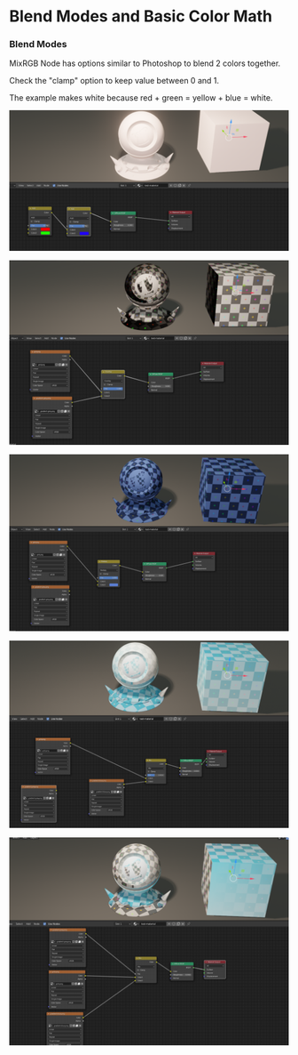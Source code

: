 # Blend Modes and Basic Color Math

### Blend Modes

MixRGB Node has options similar to Photoshop to blend 2 colors together.

Check the "clamp" option to keep value between 0 and 1.

The example makes white because red + green = yellow + blue = white.

![](../../.gitbook/assets/image%20%2876%29.png)

![](../../.gitbook/assets/image%20%2878%29.png)

![](../../.gitbook/assets/image%20%2879%29.png)

![](../../.gitbook/assets/image%20%2875%29.png)

![](../../.gitbook/assets/image%20%2877%29.png)

